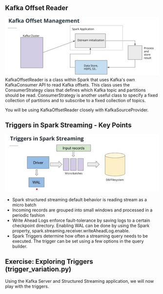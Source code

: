 ## Kafka Offset Reader
![img](./images/offset.png)
KafkaOffsetReader is a class within Spark that uses Kafka's own KafkaConsumer API to read Kafka offsets. This class uses the ConsumerStrategy class that defines which Kafka topic and partitions should be read. ConsumerStrategy is another useful class to specify a fixed collection of partitions and to subscribe to a fixed collection of topics.

You will be using KafkaOffsetReader closely with KafkaSourceProvider.

## Triggers in Spark Streaming - Key Points
![img](./images/wal.jpg)
- Spark structured streaming default behavior is reading stream as a micro batch
- Incoming records are grouped into small windows and processed in a periodic fashion
- Write Ahead Logs enforce fault-tolerance by saving logs to a certain checkpoint directory. Enabling WAL can be done by using the Spark property, spark.streaming.receiver.writeAheadLog.enable.
- Spark Triggers determine how often a streaming query needs to be executed. The trigger can be set using a few options in the query builder.

## Exercise: Exploring Triggers (trigger_variation.py)
Using the Kafka Server and Structured Streaming application, we will now play with the triggers.